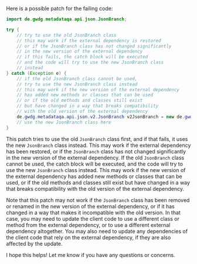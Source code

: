 Here is a possible patch for the failing code:
```java
import de.gwdg.metadataqa.api.json.JsonBranch;

try {
    // try to use the old JsonBranch class
    // this may work if the external dependency is restored
    // or if the JsonBranch class has not changed significantly
    // in the new version of the external dependency
    // if this fails, the catch block will be executed
    // and the code will try to use the new JsonBranch class
    // instead
} catch (Exception e) {
    // if the old JsonBranch class cannot be used,
    // try to use the new JsonBranch class instead
    // this may work if the new version of the external dependency
    // has added new methods or classes that can be used
    // or if the old methods and classes still exist
    // but have changed in a way that breaks compatibility
    // with the old version of the external dependency
    de.gwdg.metadataqa.api.json.v2.JsonBranch v2JsonBranch = new de.gwdg.metadataqa.api.json.v2.JsonBranch();
    // use the new JsonBranch class here
}
```
This patch tries to use the old `JsonBranch` class first, and if that fails, it uses the new `JsonBranch` class instead. This may work if the external dependency has been restored, or if the `JsonBranch` class has not changed significantly in the new version of the external dependency. If the old `JsonBranch` class cannot be used, the catch block will be executed, and the code will try to use the new `JsonBranch` class instead. This may work if the new version of the external dependency has added new methods or classes that can be used, or if the old methods and classes still exist but have changed in a way that breaks compatibility with the old version of the external dependency.

Note that this patch may not work if the `JsonBranch` class has been removed or renamed in the new version of the external dependency, or if it has changed in a way that makes it incompatible with the old version. In that case, you may need to update the client code to use a different class or method from the external dependency, or to use a different external dependency altogether. You may also need to update any dependencies of the client code that rely on the external dependency, if they are also affected by the update.

I hope this helps! Let me know if you have any questions or concerns.